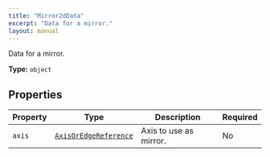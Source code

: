 ```yaml
---
title: "Mirror2dData"
excerpt: "Data for a mirror."
layout: manual
---
```


Data for a mirror.

**Type:** `object`





## Properties

| Property | Type | Description | Required |
|----------|------|-------------|----------|
| `axis` |[`AxisOrEdgeReference`](/docs/kcl/types/AxisOrEdgeReference)| Axis to use as mirror. | No |


